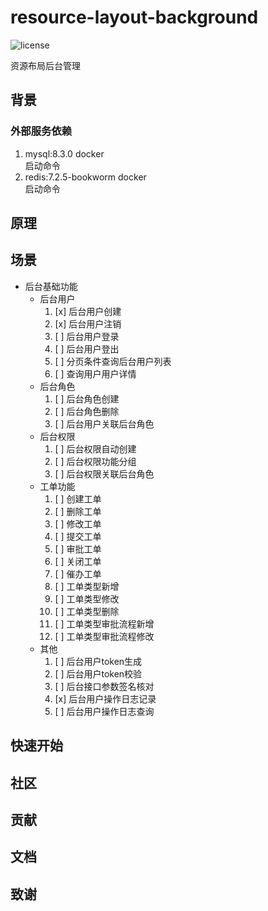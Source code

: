 # resource-layout-background
![license](https://img.shields.io/badge/license-Apache--2.0-green.svg)

资源布局后台管理
## 背景  
### 外部服务依赖
1. mysql:8.3.0 docker  
   启动命令  
2. redis:7.2.5-bookworm docker  
   启动命令  
## 原理
## 场景  
* 后台基础功能  
   * 后台用户
      1. [x] 后台用户创建
      2. [x] 后台用户注销
      3. [ ] 后台用户登录
      4. [ ] 后台用户登出
      5. [ ] 分页条件查询后台用户列表
      6. [ ] 查询用户用户详情
   * 后台角色
      1. [ ] 后台角色创建
      2. [ ] 后台角色删除
      3. [ ] 后台用户关联后台角色
   * 后台权限
      1. [ ] 后台权限自动创建
      2. [ ] 后台权限功能分组
      3. [ ] 后台权限关联后台角色
   * 工单功能
      1. [ ] 创建工单
      2. [ ] 删除工单
      3. [ ] 修改工单
      4. [ ] 提交工单
      5. [ ] 审批工单 
      6. [ ] 关闭工单
      7. [ ] 催办工单
      8. [ ] 工单类型新增
      9. [ ] 工单类型修改
      10. [ ] 工单类型删除
      11. [ ] 工单类型审批流程新增
      12. [ ] 工单类型审批流程修改
   * 其他
      1. [ ] 后台用户token生成
      2. [ ] 后台用户token校验
      3. [ ] 后台接口参数签名核对
      4. [x] 后台用户操作日志记录
      5. [ ] 后台用户操作日志查询

## 快速开始 
## 社区
## 贡献
## 文档
## 致谢
